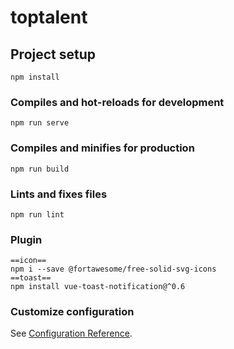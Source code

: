 # toptalent

## Project setup
```
npm install
```

### Compiles and hot-reloads for development
```
npm run serve
```

### Compiles and minifies for production
```
npm run build
```

### Lints and fixes files
```
npm run lint
```
### Plugin
```
==icon==
npm i --save @fortawesome/free-solid-svg-icons
==toast==
npm install vue-toast-notification@^0.6
```
### Customize configuration
See [Configuration Reference](https://cli.vuejs.org/config/).
